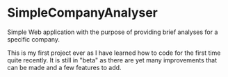 # SimpleCompanyAnalyser
Simple Web application with the purpose of providing brief analyses for a specific company.

This is my first project ever as I have learned how to code for the first time quite recently. It is still in "beta" as there are yet many improvements that can be made and a few features to add.
